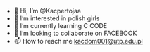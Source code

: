 - 👋 Hi, I’m @Kacpertojaa
- 👀 I’m interested in polish girls
- 🌱 I’m currently learning C CODE
- 💞️ I’m looking to collaborate on FACEBOOK
- 📫 How to reach me kacdom001@utp.edu.pl

<!---
Kacpertojaa/Kacpertojaa is a ✨ special ✨ repository because its `README.md` (this file) appears on your GitHub profile.
You can click the Preview link to take a look at your changes.
--->
